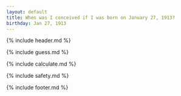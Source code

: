 ```yaml
---
layout: default
title: When was I conceived if I was born on January 27, 1913?
birthday: Jan 27, 1913
---
```


{% include header.md %}

{% include guess.md %}

{% include calculate.md %}

{% include safety.md %}

{% include footer.md %}




